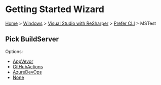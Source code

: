 # Getting Started Wizard

[Home](/docs/wiz/readme.md) > [Windows](Windows.md) > [Visual Studio with ReSharper](Windows_VisualStudioWithReSharper.md) > [Prefer CLI](Windows_VisualStudioWithReSharper_Cli.md) > MSTest

## Pick BuildServer

Options:
 * [AppVeyor](Windows_VisualStudioWithReSharper_Cli_MSTest_AppVeyor.md)
 * [GitHubActions](Windows_VisualStudioWithReSharper_Cli_MSTest_GitHubActions.md)
 * [AzureDevOps](Windows_VisualStudioWithReSharper_Cli_MSTest_AzureDevOps.md)
 * [None](Windows_VisualStudioWithReSharper_Cli_MSTest_None.md)
